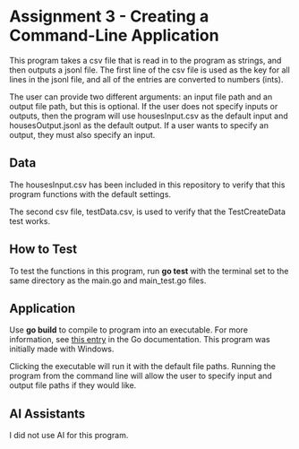 # Assignment 3 - Creating a Command-Line Application
This program takes a csv file that is read in to the program as strings, and then outputs a jsonl file. The first line of the csv file is used as the key for all lines in the jsonl file, and all of the entries are converted to numbers (ints). 

The user can provide two different arguments: an input file path and an output file path, but this is optional. If the user does not specify inputs or outputs, then the program will use housesInput.csv as the default input and housesOutput.jsonl as the default output. If a user wants to specify an output, they must also specify an input.

## Data
The housesInput.csv has been included in this repository to verify that this program functions with the default settings.

The second csv file, testData.csv, is used to verify that the TestCreateData test works.

## How to Test
To test the functions in this program, run **go test** with the terminal set to the same directory as the main.go and main_test.go files.

## Application
Use **go build** to compile to program into an executable. For more information, see [this entry](https://www.markdownguide.org/basic-syntax/) in the Go documentation. This program was initially made with Windows.

Clicking the executable will run it with the default file paths. Running the program from the command line will allow the user to specify input and output file paths if they would like.

## AI Assistants
I did not use AI for this program.